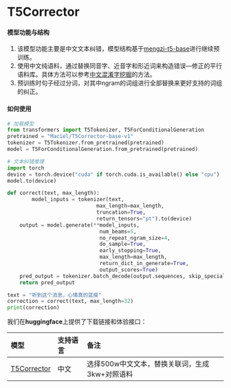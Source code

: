 # T5Corrector
#### 模型功能与结构

1. 该模型功能主要是中文文本纠错，模型结构基于[mengzi-t5-base](https://huggingface.co/Langboat/mengzi-t5-base)进行继续预训练。
2. 使用中文纯语料，通过替换同音字、近音字和形近词来构造错误—修正的平行语料库。具体方法可以参考[中文混淆字挖掘](https://github.com/Macielyoung/Confused_Chinese)的方法。
3. 预训练时句子经过分词，对其中ngram的词组进行全部替换来更好支持的词组的纠正。



#### 如何使用

```python
# 加载模型
from transformers import T5Tokenizer, T5ForConditionalGeneration
pretrained = "Maciel/T5Corrector-base-v1"
tokenizer = T5Tokenizer.from_pretrained(pretrained)
model = T5ForConditionalGeneration.from_pretrained(pretrained)

# 文本纠错推理
import torch
device = torch.device("cuda" if torch.cuda.is_available() else "cpu")
model.to(device)

def correct(text, max_length):
		model_inputs = tokenizer(text, 
                           	 max_length=max_length, 
                           	 truncation=True, 
                           	 return_tensors="pt").to(device)
    output = model.generate(**model_inputs, 
                              num_beams=5,
                              no_repeat_ngram_size=4,
                              do_sample=True, 
                              early_stopping=True,
                              max_length=max_length,
                              return_dict_in_generate=True,
                              output_scores=True)
    pred_output = tokenizer.batch_decode(output.sequences, skip_special_tokens=True)[0]
    return pred_output

text = "听到这个消息，心情真的蓝瘦"
correction = correct(text, max_length=32)
print(correction)
```

我们在**huggingface**上提供了下载链接和体验接口：

| 模型                                                         | 支持语言 | 备注                                           |
| :----------------------------------------------------------- | :------- | :--------------------------------------------- |
| [T5Corrector](https://huggingface.co/Maciel/T5Corrector-base-v1) | 中文     | 选择500w中文文本，替换关联词，生成3kw+对照语料 |

